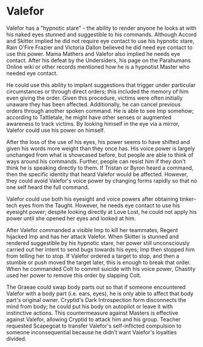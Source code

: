 # Valefor
Valefor has a "hypnotic stare" - the ability to render anyone he looks at with his naked eyes stunned and suggestible to his commands. Although Accord and Skitter implied he did not require eye contact to use his hypnotic stare, Rain O'Fire Frazier and Victoria Dallon believed he did need eye contact to use this power. Mama Mathers and Valefor also implied he needs eye contact. After his defeat by the Undersiders, his page on the Parahumans Online wiki or other records mentioned how he is a hypnotist Master who needed eye contact.

He could use this ability to implant suggestions that trigger under particular circumstances or through direct orders; this included the memory of him even giving the order. Given this procedure, victims were often initially unaware they has been affected. Additionally, he can cancel previous orders through another spoken command. He is able to see Imp somehow; according to Tattletale, he might have other senses or augmented awareness to track victims. By looking himself in the eye via a mirror, Valefor could use his power on himself.

After the loss of the use of his eyes, his power seems to have shifted and given his words more weight than they once has. His voice power is largely unchanged from what is showcased before, but people are able to think of ways around his commands. Further, people can resist him if they don't think he is speaking directly to them. If Tristan or Byron heard a command, then the specific identity that heard Valefor would be affected. However, they could avoid Valefor's voice power by changing forms rapidly so that no one self heard the full command.

Valefor could use both his eyesight and voice powers after obtaining tinker-tech eyes from the Taught. However, he needs eye contact to use his eyesight power; despite looking directly at Love Lost, he could not apply his power until she opened her eyes and looked at him.

After Valefor commanded a visible Imp to kill her teammates, Regent hijacked Imp and has her attack Valefor. When Skitter is stunned and rendered suggestible by his hypnotic stare, her power still unconsciously carried out her intent to send bugs towards his eyes; Imp then stopped him from telling her to stop. If Valefor ordered a target to stop, and then a stumble or push moved the target later, this is enough to break that order. When he commanded Colt to commit suicide with his voice power, Chastity used her power to remove this order by slapping Colt.

The Graeae could swap body parts out so that if someone encountered Valefor with a body part (i.e. ears, eyes), he is only able to affect that body part's original owner. Cryptid's Dark Introspection form disconnects the mind from body; he could put his body on autopilot or leave it with instinctive actions. This countermeasure against Masters is effective against Valefor, allowing Cryptid to attack him and his group. Teacher requested Scapegoat to transfer Valefor's self-inflicted compulsion to someone inconsequential because he didn't want Valefor's loyalties divided.
